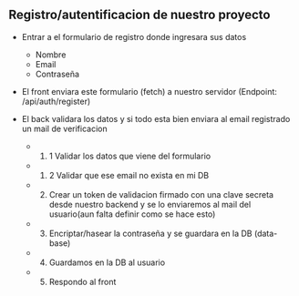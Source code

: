 ## Registro/autentificacion de nuestro proyecto

- Entrar a el formulario de registro donde ingresara sus datos
    - Nombre
    - Email
    - Contraseña

- El front enviara este formulario (fetch) a nuestro servidor (Endpoint: /api/auth/register) 

- El back validara los datos y si todo esta bien enviara al email registrado un mail de verificacion 
    - 1. 1 Validar los datos que viene del formulario
    - 1. 2 Validar que ese email no exista en mi DB
    - 2. Crear un token de validacion firmado con una clave secreta desde nuestro backend y se lo enviaremos al mail del usuario(aun falta definir como se hace esto)
    - 3. Encriptar/hasear la contraseña y se guardara en la DB (data-base)
    - 4. Guardamos en la DB al usuario
    - 5. Respondo al front 
    
